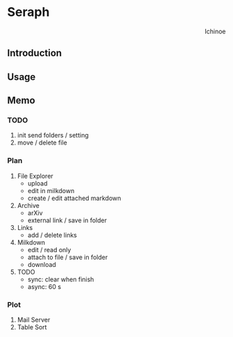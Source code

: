 # Seraph

<p align="right"> Ichinoe </p>

## Introduction

## Usage

## Memo
### TODO
1. init send folders / setting
2. move / delete file

### Plan
1. File Explorer
    - upload
    - edit in milkdown
    - create / edit attached markdown
2. Archive
    - arXiv
    - external link / save in folder
3. Links
    - add / delete links
4. Milkdown
    - edit / read only
    - attach to file / save in folder
    - download
5. TODO
    - sync: clear when finish
    - async: 60 s

### Plot

1. Mail Server
2. Table Sort
